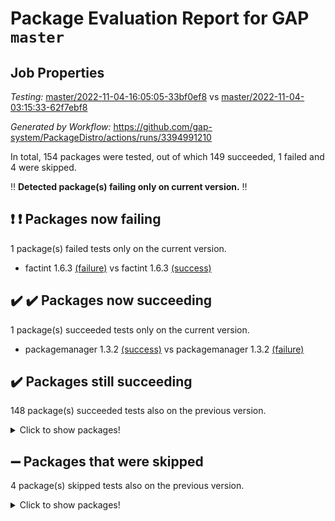 # Package Evaluation Report for GAP `master`

## Job Properties

*Testing:* [master/2022-11-04-16:05:05-33bf0ef8](https://github.com/gap-system/PackageDistro/blob/data/reports/master/2022-11-04-16:05:05-33bf0ef8) vs [master/2022-11-04-03:15:33-62f7ebf8](https://github.com/gap-system/PackageDistro/blob/data/reports/master/2022-11-04-03:15:33-62f7ebf8)

*Generated by Workflow:* https://github.com/gap-system/PackageDistro/actions/runs/3394991210

In total, 154 packages were tested, out of which 149 succeeded, 1 failed and 4 were skipped.

:bangbang: **Detected package(s) failing only on current version.** :bangbang:

## :exclamation: :exclamation: Packages now failing

1 package(s) failed tests only on the current version.
- factint 1.6.3 [(failure)](https://github.com/gap-system/PackageDistro/actions/runs/3394991210/jobs/5644555791) vs factint 1.6.3 [(success)](https://github.com/gap-system/PackageDistro/actions/runs/3390830042/jobs/5635503379)

## :heavy_check_mark: :heavy_check_mark: Packages now succeeding

1 package(s) succeeded tests only on the current version.
- packagemanager 1.3.2 [(success)](https://github.com/gap-system/PackageDistro/actions/runs/3394991210/jobs/5644565992) vs packagemanager 1.3.2 [(failure)](https://github.com/gap-system/PackageDistro/actions/runs/3390830042/jobs/5635506703)

## :heavy_check_mark: Packages still succeeding

148 package(s) succeeded tests also on the previous version.
<details><summary>Click to show packages!</summary>

- 4ti2interface 2022.09-01 [(success)](https://github.com/gap-system/PackageDistro/actions/runs/3394991210/jobs/5644549391)
- ace 5.6.1 [(success)](https://github.com/gap-system/PackageDistro/actions/runs/3394991210/jobs/5644549582)
- aclib 1.3.2 [(success)](https://github.com/gap-system/PackageDistro/actions/runs/3394991210/jobs/5644549831)
- agt 0.3 [(success)](https://github.com/gap-system/PackageDistro/actions/runs/3394991210/jobs/5644550062)
- alnuth 3.2.1 [(success)](https://github.com/gap-system/PackageDistro/actions/runs/3394991210/jobs/5644550268)
- anupq 3.2.6 [(success)](https://github.com/gap-system/PackageDistro/actions/runs/3394991210/jobs/5644550456)
- atlasrep 2.1.6 [(success)](https://github.com/gap-system/PackageDistro/actions/runs/3394991210/jobs/5644550658)
- autodoc 2022.10.20 [(success)](https://github.com/gap-system/PackageDistro/actions/runs/3394991210/jobs/5644550857)
- automata 1.15 [(success)](https://github.com/gap-system/PackageDistro/actions/runs/3394991210/jobs/5644551022)
- automgrp 1.3.2 [(success)](https://github.com/gap-system/PackageDistro/actions/runs/3394991210/jobs/5644551198)
- autpgrp 1.11 [(success)](https://github.com/gap-system/PackageDistro/actions/runs/3394991210/jobs/5644551332)
- cap 2022.10-12 [(success)](https://github.com/gap-system/PackageDistro/actions/runs/3394991210/jobs/5644551495)
- caratinterface 2.3.4 [(success)](https://github.com/gap-system/PackageDistro/actions/runs/3394991210/jobs/5644551612)
- cddinterface 2022.11.01 [(success)](https://github.com/gap-system/PackageDistro/actions/runs/3394991210/jobs/5644551773)
- circle 1.6.5 [(success)](https://github.com/gap-system/PackageDistro/actions/runs/3394991210/jobs/5644551880)
- classicpres 1.22 [(success)](https://github.com/gap-system/PackageDistro/actions/runs/3394991210/jobs/5644552027)
- cohomolo 1.6.10 [(success)](https://github.com/gap-system/PackageDistro/actions/runs/3394991210/jobs/5644552266)
- congruence 1.2.4 [(success)](https://github.com/gap-system/PackageDistro/actions/runs/3394991210/jobs/5644552463)
- corelg 1.56 [(success)](https://github.com/gap-system/PackageDistro/actions/runs/3394991210/jobs/5644552631)
- crime 1.6 [(success)](https://github.com/gap-system/PackageDistro/actions/runs/3394991210/jobs/5644552795)
- crisp 1.4.5 [(success)](https://github.com/gap-system/PackageDistro/actions/runs/3394991210/jobs/5644552924)
- crypting 0.10.4 [(success)](https://github.com/gap-system/PackageDistro/actions/runs/3394991210/jobs/5644553060)
- cryst 4.1.25 [(success)](https://github.com/gap-system/PackageDistro/actions/runs/3394991210/jobs/5644553193)
- crystcat 1.1.10 [(success)](https://github.com/gap-system/PackageDistro/actions/runs/3394991210/jobs/5644553325)
- ctbllib 1.3.4 [(success)](https://github.com/gap-system/PackageDistro/actions/runs/3394991210/jobs/5644553519)
- cubefree 1.19 [(success)](https://github.com/gap-system/PackageDistro/actions/runs/3394991210/jobs/5644553704)
- curlinterface 2.3.1 [(success)](https://github.com/gap-system/PackageDistro/actions/runs/3394991210/jobs/5644553841)
- cvec 2.7.6 [(success)](https://github.com/gap-system/PackageDistro/actions/runs/3394991210/jobs/5644554041)
- datastructures 0.2.7 [(success)](https://github.com/gap-system/PackageDistro/actions/runs/3394991210/jobs/5644554322)
- deepthought 1.0.6 [(success)](https://github.com/gap-system/PackageDistro/actions/runs/3394991210/jobs/5644554567)
- design 1.7 [(success)](https://github.com/gap-system/PackageDistro/actions/runs/3394991210/jobs/5644554742)
- difsets 2.3.1 [(success)](https://github.com/gap-system/PackageDistro/actions/runs/3394991210/jobs/5644554954)
- digraphs 1.6.0 [(success)](https://github.com/gap-system/PackageDistro/actions/runs/3394991210/jobs/5644555203)
- edim 1.3.6 [(success)](https://github.com/gap-system/PackageDistro/actions/runs/3394991210/jobs/5644555357)
- example 4.3.2 [(success)](https://github.com/gap-system/PackageDistro/actions/runs/3394991210/jobs/5644555507)
- examplesforhomalg 2022.10-01 [(success)](https://github.com/gap-system/PackageDistro/actions/runs/3394991210/jobs/5644555648)
- ferret 1.0.9 [(success)](https://github.com/gap-system/PackageDistro/actions/runs/3394991210/jobs/5644555930)
- fga 1.4.0 [(success)](https://github.com/gap-system/PackageDistro/actions/runs/3394991210/jobs/5644556126)
- fining 1.5.1 [(success)](https://github.com/gap-system/PackageDistro/actions/runs/3394991210/jobs/5644556277)
- float 1.0.3 [(success)](https://github.com/gap-system/PackageDistro/actions/runs/3394991210/jobs/5644556399)
- format 1.4.3 [(success)](https://github.com/gap-system/PackageDistro/actions/runs/3394991210/jobs/5644556542)
- forms 1.2.9 [(success)](https://github.com/gap-system/PackageDistro/actions/runs/3394991210/jobs/5644556664)
- fplsa 1.2.5 [(success)](https://github.com/gap-system/PackageDistro/actions/runs/3394991210/jobs/5644556826)
- fr 2.4.11 [(success)](https://github.com/gap-system/PackageDistro/actions/runs/3394991210/jobs/5644556973)
- francy 1.2.5 [(success)](https://github.com/gap-system/PackageDistro/actions/runs/3394991210/jobs/5644557153)
- fwtree 1.3 [(success)](https://github.com/gap-system/PackageDistro/actions/runs/3394991210/jobs/5644557311)
- gapdoc 1.6.6 [(success)](https://github.com/gap-system/PackageDistro/actions/runs/3394991210/jobs/5644557437)
- gauss 2022.10-01 [(success)](https://github.com/gap-system/PackageDistro/actions/runs/3394991210/jobs/5644557556)
- gaussforhomalg 2022.08-03 [(success)](https://github.com/gap-system/PackageDistro/actions/runs/3394991210/jobs/5644557665)
- gbnp 1.0.5 [(success)](https://github.com/gap-system/PackageDistro/actions/runs/3394991210/jobs/5644557785)
- generalizedmorphismsforcap 2022.09-01 [(success)](https://github.com/gap-system/PackageDistro/actions/runs/3394991210/jobs/5644557929)
- genss 1.6.8 [(success)](https://github.com/gap-system/PackageDistro/actions/runs/3394991210/jobs/5644558048)
- gradedmodules 2022.09-02 [(success)](https://github.com/gap-system/PackageDistro/actions/runs/3394991210/jobs/5644558174)
- gradedringforhomalg 2022.10-01 [(success)](https://github.com/gap-system/PackageDistro/actions/runs/3394991210/jobs/5644558294)
- grape 4.8.5 [(success)](https://github.com/gap-system/PackageDistro/actions/runs/3394991210/jobs/5644558439)
- groupoids 1.71 [(success)](https://github.com/gap-system/PackageDistro/actions/runs/3394991210/jobs/5644558570)
- grpconst 2.6.2 [(success)](https://github.com/gap-system/PackageDistro/actions/runs/3394991210/jobs/5644558714)
- guarana 0.96.3 [(success)](https://github.com/gap-system/PackageDistro/actions/runs/3394991210/jobs/5644558863)
- guava 3.17 [(success)](https://github.com/gap-system/PackageDistro/actions/runs/3394991210/jobs/5644559027)
- hap 1.47 [(success)](https://github.com/gap-system/PackageDistro/actions/runs/3394991210/jobs/5644559167)
- hapcryst 0.1.15 [(success)](https://github.com/gap-system/PackageDistro/actions/runs/3394991210/jobs/5644559329)
- hecke 1.5.3 [(success)](https://github.com/gap-system/PackageDistro/actions/runs/3394991210/jobs/5644559492)
- help 3.5 [(success)](https://github.com/gap-system/PackageDistro/actions/runs/3394991210/jobs/5644559705)
- homalg 2022.08-04 [(success)](https://github.com/gap-system/PackageDistro/actions/runs/3394991210/jobs/5644559839)
- homalgtocas 2022.10-01 [(success)](https://github.com/gap-system/PackageDistro/actions/runs/3394991210/jobs/5644559973)
- idrel 2.44 [(success)](https://github.com/gap-system/PackageDistro/actions/runs/3394991210/jobs/5644560107)
- images 1.3.1 [(success)](https://github.com/gap-system/PackageDistro/actions/runs/3394991210/jobs/5644560265)
- intpic 0.3.0 [(success)](https://github.com/gap-system/PackageDistro/actions/runs/3394991210/jobs/5644560397)
- io 4.8.0 [(success)](https://github.com/gap-system/PackageDistro/actions/runs/3394991210/jobs/5644560587)
- io_forhomalg 2022.09-01 [(success)](https://github.com/gap-system/PackageDistro/actions/runs/3394991210/jobs/5644560786)
- irredsol 1.4.3 [(success)](https://github.com/gap-system/PackageDistro/actions/runs/3394991210/jobs/5644560899)
- json 2.1.1 [(success)](https://github.com/gap-system/PackageDistro/actions/runs/3394991210/jobs/5644561020)
- jupyterkernel 1.4.1 [(success)](https://github.com/gap-system/PackageDistro/actions/runs/3394991210/jobs/5644561194)
- jupyterviz 1.5.6 [(success)](https://github.com/gap-system/PackageDistro/actions/runs/3394991210/jobs/5644561386)
- kan 1.34 [(success)](https://github.com/gap-system/PackageDistro/actions/runs/3394991210/jobs/5644561516)
- kbmag 1.5.10 [(success)](https://github.com/gap-system/PackageDistro/actions/runs/3394991210/jobs/5644561654)
- laguna 3.9.5 [(success)](https://github.com/gap-system/PackageDistro/actions/runs/3394991210/jobs/5644561801)
- liealgdb 2.2.1 [(success)](https://github.com/gap-system/PackageDistro/actions/runs/3394991210/jobs/5644561959)
- liepring 2.8 [(success)](https://github.com/gap-system/PackageDistro/actions/runs/3394991210/jobs/5644562066)
- liering 2.4.2 [(success)](https://github.com/gap-system/PackageDistro/actions/runs/3394991210/jobs/5644562174)
- linearalgebraforcap 2022.10-07 [(success)](https://github.com/gap-system/PackageDistro/actions/runs/3394991210/jobs/5644562334)
- localizeringforhomalg 2022.09-01 [(success)](https://github.com/gap-system/PackageDistro/actions/runs/3394991210/jobs/5644562486)
- loops 3.4.2 [(success)](https://github.com/gap-system/PackageDistro/actions/runs/3394991210/jobs/5644562611)
- lpres 1.0.3 [(success)](https://github.com/gap-system/PackageDistro/actions/runs/3394991210/jobs/5644562764)
- majoranaalgebras 1.5 [(success)](https://github.com/gap-system/PackageDistro/actions/runs/3394991210/jobs/5644562911)
- mapclass 1.4.6 [(success)](https://github.com/gap-system/PackageDistro/actions/runs/3394991210/jobs/5644563161)
- matgrp 0.70 [(success)](https://github.com/gap-system/PackageDistro/actions/runs/3394991210/jobs/5644563349)
- matricesforhomalg 2022.10-06 [(success)](https://github.com/gap-system/PackageDistro/actions/runs/3394991210/jobs/5644563515)
- modisom 2.5.3 [(success)](https://github.com/gap-system/PackageDistro/actions/runs/3394991210/jobs/5644563656)
- modulepresentationsforcap 2022.10-05 [(success)](https://github.com/gap-system/PackageDistro/actions/runs/3394991210/jobs/5644563816)
- modules 2022.09-01 [(success)](https://github.com/gap-system/PackageDistro/actions/runs/3394991210/jobs/5644564049)
- monoidalcategories 2022.10-03 [(success)](https://github.com/gap-system/PackageDistro/actions/runs/3394991210/jobs/5644564279)
- nconvex 2022.09-01 [(success)](https://github.com/gap-system/PackageDistro/actions/runs/3394991210/jobs/5644564447)
- nilmat 1.4.2 [(success)](https://github.com/gap-system/PackageDistro/actions/runs/3394991210/jobs/5644564613)
- nock 1.5 [(success)](https://github.com/gap-system/PackageDistro/actions/runs/3394991210/jobs/5644564789)
- normalizinterface 1.3.4 [(success)](https://github.com/gap-system/PackageDistro/actions/runs/3394991210/jobs/5644564985)
- nq 2.5.9 [(success)](https://github.com/gap-system/PackageDistro/actions/runs/3394991210/jobs/5644565226)
- numericalsgps 1.3.1 [(success)](https://github.com/gap-system/PackageDistro/actions/runs/3394991210/jobs/5644565411)
- openmath 11.5.1 [(success)](https://github.com/gap-system/PackageDistro/actions/runs/3394991210/jobs/5644565631)
- orb 4.9.0 [(success)](https://github.com/gap-system/PackageDistro/actions/runs/3394991210/jobs/5644565806)
- patternclass 2.4.3 [(success)](https://github.com/gap-system/PackageDistro/actions/runs/3394991210/jobs/5644566222)
- permut 2.0.4 [(success)](https://github.com/gap-system/PackageDistro/actions/runs/3394991210/jobs/5644566544)
- polenta 1.3.10 [(success)](https://github.com/gap-system/PackageDistro/actions/runs/3394991210/jobs/5644566714)
- polymaking 0.8.6 [(success)](https://github.com/gap-system/PackageDistro/actions/runs/3394991210/jobs/5644566873)
- primgrp 3.4.2 [(success)](https://github.com/gap-system/PackageDistro/actions/runs/3394991210/jobs/5644567073)
- profiling 2.5.1 [(success)](https://github.com/gap-system/PackageDistro/actions/runs/3394991210/jobs/5644567274)
- qpa 1.34 [(success)](https://github.com/gap-system/PackageDistro/actions/runs/3394991210/jobs/5644567426)
- quagroup 1.8.3 [(success)](https://github.com/gap-system/PackageDistro/actions/runs/3394991210/jobs/5644567557)
- radiroot 2.9 [(success)](https://github.com/gap-system/PackageDistro/actions/runs/3394991210/jobs/5644567706)
- rcwa 4.7.0 [(success)](https://github.com/gap-system/PackageDistro/actions/runs/3394991210/jobs/5644567836)
- rds 1.8 [(success)](https://github.com/gap-system/PackageDistro/actions/runs/3394991210/jobs/5644567994)
- recog 1.4.2 [(success)](https://github.com/gap-system/PackageDistro/actions/runs/3394991210/jobs/5644568158)
- repndecomp 1.2.1 [(success)](https://github.com/gap-system/PackageDistro/actions/runs/3394991210/jobs/5644568375)
- repsn 3.1.0 [(success)](https://github.com/gap-system/PackageDistro/actions/runs/3394991210/jobs/5644568523)
- resclasses 4.7.3 [(success)](https://github.com/gap-system/PackageDistro/actions/runs/3394991210/jobs/5644568676)
- ringsforhomalg 2022.10-02 [(success)](https://github.com/gap-system/PackageDistro/actions/runs/3394991210/jobs/5644568892)
- sco 2022.09-01 [(success)](https://github.com/gap-system/PackageDistro/actions/runs/3394991210/jobs/5644569067)
- scscp 2.3.1 [(success)](https://github.com/gap-system/PackageDistro/actions/runs/3394991210/jobs/5644569199)
- semigroups 5.1.0 [(success)](https://github.com/gap-system/PackageDistro/actions/runs/3394991210/jobs/5644569374)
- sglppow 2.2 [(success)](https://github.com/gap-system/PackageDistro/actions/runs/3394991210/jobs/5644569537)
- sgpviz 0.999.5 [(success)](https://github.com/gap-system/PackageDistro/actions/runs/3394991210/jobs/5644569677)
- simpcomp 2.1.14 [(success)](https://github.com/gap-system/PackageDistro/actions/runs/3394991210/jobs/5644569842)
- singular 2022.09.23 [(success)](https://github.com/gap-system/PackageDistro/actions/runs/3394991210/jobs/5644569977)
- sla 1.5.3 [(success)](https://github.com/gap-system/PackageDistro/actions/runs/3394991210/jobs/5644570143)
- smallgrp 1.5 [(success)](https://github.com/gap-system/PackageDistro/actions/runs/3394991210/jobs/5644570320)
- smallsemi 0.6.13 [(success)](https://github.com/gap-system/PackageDistro/actions/runs/3394991210/jobs/5644570429)
- sonata 2.9.5 [(success)](https://github.com/gap-system/PackageDistro/actions/runs/3394991210/jobs/5644570579)
- sophus 1.27 [(success)](https://github.com/gap-system/PackageDistro/actions/runs/3394991210/jobs/5644570772)
- spinsym 1.5.2 [(success)](https://github.com/gap-system/PackageDistro/actions/runs/3394991210/jobs/5644570981)
- standardff 0.9.4 [(success)](https://github.com/gap-system/PackageDistro/actions/runs/3394991210/jobs/5644571183)
- symbcompcc 1.3.2 [(success)](https://github.com/gap-system/PackageDistro/actions/runs/3394991210/jobs/5644571361)
- thelma 1.3 [(success)](https://github.com/gap-system/PackageDistro/actions/runs/3394991210/jobs/5644571560)
- tomlib 1.2.9 [(success)](https://github.com/gap-system/PackageDistro/actions/runs/3394991210/jobs/5644571747)
- toolsforhomalg 2022.10-01 [(success)](https://github.com/gap-system/PackageDistro/actions/runs/3394991210/jobs/5644571908)
- toric 1.9.5 [(success)](https://github.com/gap-system/PackageDistro/actions/runs/3394991210/jobs/5644572083)
- toricvarieties 2022.07.13 [(success)](https://github.com/gap-system/PackageDistro/actions/runs/3394991210/jobs/5644572254)
- transgrp 3.6.3 [(success)](https://github.com/gap-system/PackageDistro/actions/runs/3394991210/jobs/5644572425)
- ugaly 4.0.3 [(success)](https://github.com/gap-system/PackageDistro/actions/runs/3394991210/jobs/5644572654)
- unipot 1.5 [(success)](https://github.com/gap-system/PackageDistro/actions/runs/3394991210/jobs/5644572812)
- unitlib 4.1.0 [(success)](https://github.com/gap-system/PackageDistro/actions/runs/3394991210/jobs/5644572948)
- utils 0.77 [(success)](https://github.com/gap-system/PackageDistro/actions/runs/3394991210/jobs/5644573097)
- uuid 0.7 [(success)](https://github.com/gap-system/PackageDistro/actions/runs/3394991210/jobs/5644573248)
- walrus 0.9991 [(success)](https://github.com/gap-system/PackageDistro/actions/runs/3394991210/jobs/5644573454)
- wedderga 4.10.2 [(success)](https://github.com/gap-system/PackageDistro/actions/runs/3394991210/jobs/5644573657)
- xmod 2.88 [(success)](https://github.com/gap-system/PackageDistro/actions/runs/3394991210/jobs/5644573830)
- xmodalg 1.22 [(success)](https://github.com/gap-system/PackageDistro/actions/runs/3394991210/jobs/5644573984)
- yangbaxter 0.10.1 [(success)](https://github.com/gap-system/PackageDistro/actions/runs/3394991210/jobs/5644574155)
- zeromqinterface 0.14 [(success)](https://github.com/gap-system/PackageDistro/actions/runs/3394991210/jobs/5644574295)
</details>

## :heavy_minus_sign: Packages that were skipped

4 package(s) skipped tests also on the previous version.
<details><summary>Click to show packages!</summary>

- browse 1.8.18 [(skipped)](https://github.com/gap-system/PackageDistro/actions/runs/3394991210/jobs/5644276504)
- itc 1.5.1 [(skipped)](https://github.com/gap-system/PackageDistro/actions/runs/3394991210/jobs/5644276504)
- polycyclic 2.16 [(skipped)](https://github.com/gap-system/PackageDistro/actions/runs/3394991210/jobs/5644276504)
- xgap 4.31 [(skipped)](https://github.com/gap-system/PackageDistro/actions/runs/3394991210/jobs/5644276504)
</details>

